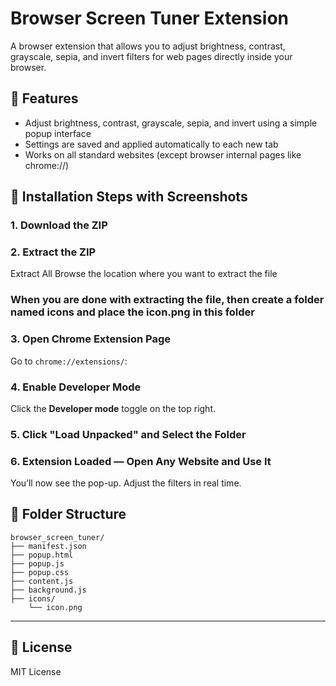 # Browser Screen Tuner Extension

A browser extension that allows you to adjust brightness, contrast, grayscale, sepia, and invert filters for web pages directly inside your browser.

## 🚀 Features

- Adjust brightness, contrast, grayscale, sepia, and invert using a simple popup interface
- Settings are saved and applied automatically to each new tab
- Works on all standard websites (except browser internal pages like chrome://)

## 📸 Installation Steps with Screenshots

### 1. Download the ZIP


### 2. Extract the ZIP
 Extract All 
 Browse the location where you want to extract the file
 ### When you are done with extracting the file, then create a folder named icons and place the icon.png in this folder

### 3. Open Chrome Extension Page
Go to `chrome://extensions/`:

### 4. Enable Developer Mode
Click the **Developer mode** toggle on the top right.

### 5. Click "Load Unpacked" and Select the Folder


### 6. Extension Loaded — Open Any Website and Use It
You’ll now see the pop-up. Adjust the filters in real time.


## 📁 Folder Structure

```
browser_screen_tuner/
├── manifest.json
├── popup.html
├── popup.js
├── popup.css
├── content.js
├── background.js
├── icons/
    └── icon.png

```

---

## 📝 License

MIT License
